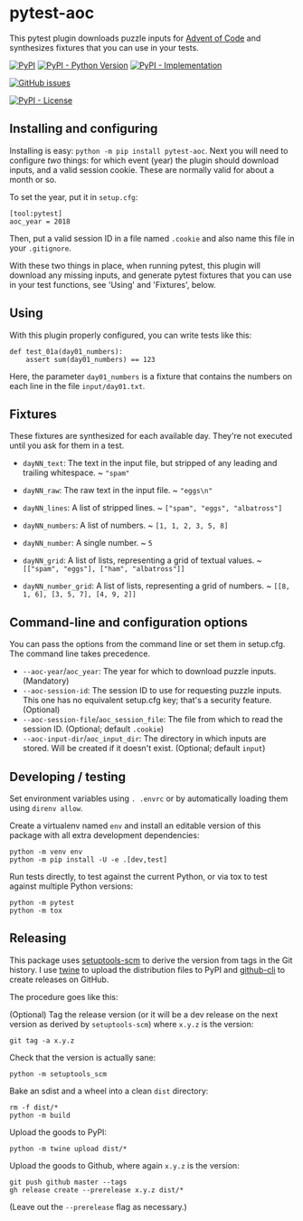 # pytest-aoc

This pytest plugin downloads puzzle inputs for [Advent of Code][] and
synthesizes fixtures that you can use in your tests.

[![PyPI](https://img.shields.io/pypi/v/pytest-aoc?style=flat-square)][pypi]
[![PyPI - Python Version](https://img.shields.io/pypi/pyversions/pytest-aoc?style=flat-square)][pypi]
[![PyPI - Implementation](https://img.shields.io/pypi/implementation/pytest-aoc?style=flat-square)][pypi]

[![GitHub issues](https://img.shields.io/github/issues/j0057/pytest-aoc?style=flat-square)][issues]

[![PyPI - License](https://img.shields.io/pypi/l/pytest-aoc?style=flat-square)][license]

[Advent of Code]: https://adventofcode.com/

[pypi]: https://pypi.org/project/pytest-aoc
[issues]: https://github.com/j0057/pytest-aoc/issues
[license]: ./LICENSE

## Installing and configuring

Installing is easy: `python -m pip install pytest-aoc`. Next you will need to configure
_two_ things: for which event (year) the plugin should download inputs, and a
valid session cookie. These are normally valid for about a month or so.

To set the year, put it in `setup.cfg`:

    [tool:pytest]
    aoc_year = 2018

Then, put a valid session ID in a file named `.cookie` and also name this file
in your `.gitignore`.

With these two things in place, when running pytest, this plugin will download
any missing inputs, and generate pytest fixtures that you can use in your test
functions, see 'Using' and 'Fixtures', below.

## Using

With this plugin properly configured, you can write tests like this:

    def test_01a(day01_numbers):
        assert sum(day01_numbers) == 123

Here, the parameter `day01_numbers` is a fixture that contains the numbers on
each line in the file `input/day01.txt`.

## Fixtures

These fixtures are synthesized for each available day. They're not executed
until you ask for them in a test.

- `dayNN_text`: The text in the input file, but stripped of any leading and trailing whitespace.
  ~ `"spam"`

- `dayNN_raw`: The raw text in the input file.
  ~ `"eggs\n"`

- `dayNN_lines`: A list of stripped lines.
  ~ `["spam", "eggs", "albatross"]`

- `dayNN_numbers`: A list of numbers.
  ~ `[1, 1, 2, 3, 5, 8]`

- `dayNN_number`: A single number.
  ~ `5`

- `dayNN_grid`: A list of lists, representing a grid of textual values.
  ~ `[["spam", "eggs"], ["ham", "albatross"]]`

- `dayNN_number_grid`: A list of lists, representing a grid of numbers.
  ~ `[[8, 1, 6], [3, 5, 7], [4, 9, 2]]`

## Command-line and configuration options

You can pass the options from the command line or set them in setup.cfg. The
command line takes precedence.

- `--aoc-year`/`aoc_year`: The year for which to download puzzle inputs.
  (Mandatory)
- `--aoc-session-id`: The session ID to use for requesting puzzle inputs. This
  one has no equivalent setup.cfg key; that's a security feature. (Optional)
- `--aoc-session-file`/`aoc_session_file`: The file from which to read the
  session ID. (Optional; default `.cookie`)
- `--aoc-input-dir`/`aoc_input_dir`: The directory in which inputs are stored.
  Will be created if it doesn't exist. (Optional; default `input`)

## Developing / testing

Set environment variables using `. .envrc` or by automatically loading them
using `direnv allow`.

Create a virtualenv named `env` and install an editable version of this package
with all extra development dependencies:

    python -m venv env
    python -m pip install -U -e .[dev,test]

Run tests directly, to test against the current Python, or via tox to test
against multiple Python versions:

    python -m pytest
    python -m tox

## Releasing

This package uses [setuptools-scm][] to derive the version from tags in the
Git history. I use [twine][] to upload the distribution files to PyPI and
[github-cli][] to create releases on GitHub.

The procedure goes like this:

(Optional) Tag the release version (or it will be a dev release on the next version as
derived by `setuptools-scm`) where `x.y.z` is the version:

    git tag -a x.y.z

Check that the version is actually sane:

    python -m setuptools_scm

Bake an sdist and a wheel into a clean `dist` directory:

    rm -f dist/*
    python -m build

Upload the goods to PyPI:

    python -m twine upload dist/*

Upload the goods to Github, where again `x.y.z` is the version:

    git push github master --tags
    gh release create --prerelease x.y.z dist/*

(Leave out the `--prerelease` flag as necessary.)

[setuptools-scm]: https://pypi.org/project/setuptools-scm/
[twine]: https://pypi.org/project/twine/
[github-cli]: https://cli.github.com/
